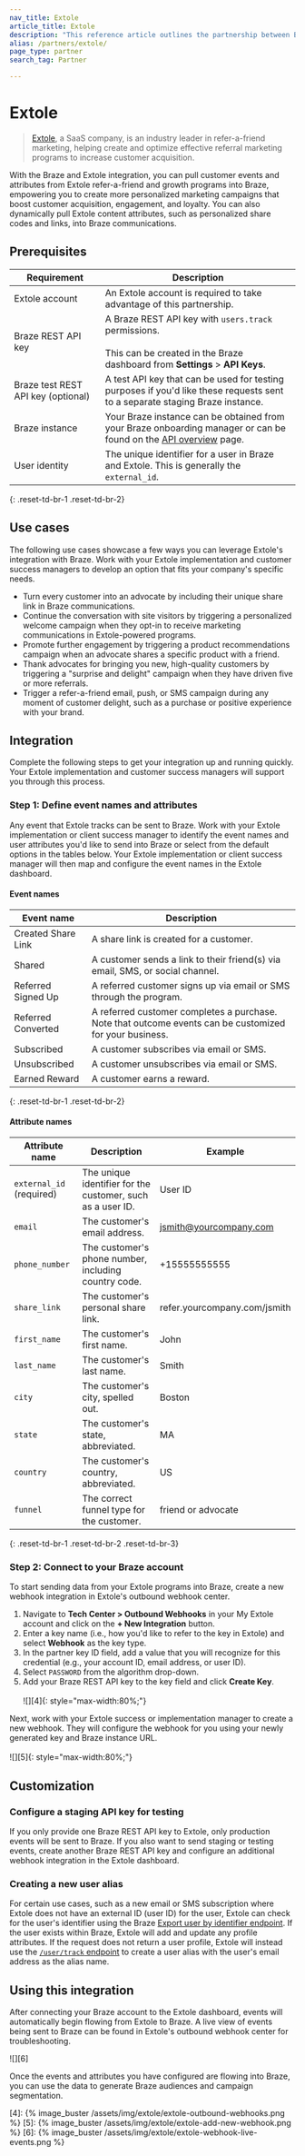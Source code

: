 ```yaml
---
nav_title: Extole
article_title: Extole
description: "This reference article outlines the partnership between Braze and Extole, a referral marketing company, that allows you to pull customer events and attributes from refer-a-friend and growth programs into Braze"
alias: /partners/extole/
page_type: partner
search_tag: Partner

---
```


# Extole

> [Extole][1], a SaaS company, is an industry leader in refer-a-friend marketing, helping create and optimize effective referral marketing programs to increase customer acquisition.

With the Braze and Extole integration, you can pull customer events and attributes from Extole refer-a-friend and growth programs into Braze, empowering you to create more personalized marketing campaigns that boost customer acquisition, engagement, and loyalty. You can also dynamically pull Extole content attributes, such as personalized share codes and links, into Braze communications.

## Prerequisites

| Requirement | Description |
| ----------- | ----------- |
| Extole account | An Extole account is required to take advantage of this partnership. |
| Braze REST API key | A Braze REST API key with `users.track` permissions. <br><br> This can be created in the Braze dashboard from **Settings** > **API Keys**. |
| Braze test REST API key (optional) | A test API key that can be used for testing purposes if you'd like these requests sent to a separate staging Braze instance. |
| Braze instance | Your Braze instance can be obtained from your Braze onboarding manager or can be found on the [API overview]({{site.baseurl}}/api/basics/#endpoints) page. |
| User identity | The unique identifier for a user in Braze and Extole. This is generally the `external_id`. |
{: .reset-td-br-1 .reset-td-br-2}

## Use cases

The following use cases showcase a few ways you can leverage Extole's integration with Braze. Work with your Extole implementation and customer success managers to develop an option that fits your company's specific needs.
- Turn every customer into an advocate by including their unique share link in Braze communications.
- Continue the conversation with site visitors by triggering a personalized welcome campaign when they opt-in to receive marketing communications in Extole-powered programs.
- Promote further engagement by triggering a product recommendations campaign when an advocate shares a specific product with a friend.
- Thank advocates for bringing you new, high-quality customers by triggering a "surprise and delight" campaign when they have driven five or more referrals.
- Trigger a refer-a-friend email, push, or SMS campaign during any moment of customer delight, such as a purchase or positive experience with your brand.

## Integration

Complete the following steps to get your integration up and running quickly. Your Extole implementation and customer success managers will support you through this process.

### Step 1: Define event names and attributes 

Any event that Extole tracks can be sent to Braze. Work with your Extole implementation or client success manager to identify the event names and user attributes you'd like to send into Braze or select from the default options in the tables below. Your Extole implementation or client success manager will then map and configure the event names in the Extole dashboard.

#### Event names

| Event name | Description |
| ----------- | ----------- |
| Created Share Link | A share link is created for a customer. |
| Shared | A customer sends a link to their friend(s) via email, SMS, or social channel. |
| Referred Signed Up | A referred customer signs up via email or SMS through the program. |
| Referred Converted | A referred customer completes a purchase. Note that outcome events can be customized for your business.|
| Subscribed | A customer subscribes via email or SMS. |
| Unsubscribed | A customer unsubscribes via email or SMS. |
| Earned Reward | A customer earns a reward. |
{: .reset-td-br-1 .reset-td-br-2}

#### Attribute names

| Attribute name | Description | Example | 
| -------------- | ----- | ------- |
| `external_id` (required) | The unique identifier for the customer, such as a user ID. | User ID |
| `email` | The customer's email address. | jsmith@yourcompany.com |
| `phone_number` | The customer's phone number, including country code. | +15555555555 |
| `share_link` | The customer's personal share link. | refer.yourcompany.com/jsmith |
| `first_name` | The customer's first name. | John |
| `last_name` | The customer's last name. | Smith |
| `city` | The customer's city, spelled out. | Boston |
| `state` | The customer's state, abbreviated. | MA |
| `country` | The customer's country, abbreviated. | US |
| `funnel` | The correct funnel type for the customer. | friend or advocate |
{: .reset-td-br-1 .reset-td-br-2 .reset-td-br-3}

### Step 2: Connect to your Braze account 

To start sending data from your Extole programs into Braze, create a new webhook integration in Extole's outbound webhook center.


1. Navigate to **Tech Center > Outbound Webhooks** in your My Extole account and click on the **+ New Integration** button.
2. Enter a key name (i.e., how you'd like to refer to the key in Extole) and select **Webhook** as the key type. 
3. In the partner key ID field, add a value that you will recognize for this credential (e.g., your account ID, email address, or user ID).
4. Select `PASSWORD` from the algorithm drop-down.
5. Add your Braze REST API key to the key field and click **Create Key**.<br><br>![][4]{: style="max-width:80%;"}

Next, work with your Extole success or implementation manager to create a new webhook. They will configure the webhook for you using your newly generated key and Braze instance URL.<br><br>![][5]{: style="max-width:80%;"}

## Customization

### Configure a staging API key for testing

If you only provide one Braze REST API key to Extole, only production events will be sent to Braze. If you also want to send staging or testing events, create another Braze REST API key and configure an additional webhook integration in the Extole dashboard.

### Creating a new user alias

For certain use cases, such as a new email or SMS subscription where Extole does not have an external ID (user ID) for the user, Extole can check for the user's identifier using the Braze [Export user by identifier endpoint][2]. If the user exists within Braze, Extole will add and update any profile attributes. If the request does not return a user profile, Extole will instead use the [`/user/track` endpoint][3] to create a user alias with the user's email address as the alias name.

## Using this integration

After connecting your Braze account to the Extole dashboard, events will automatically begin flowing from Extole to Braze. A live view of events being sent to Braze can be found in Extole's outbound webhook center for troubleshooting. 

![][6]

Once the events and attributes you have configured are flowing into Braze, you can use the data to generate Braze audiences and campaign segmentation.

[1]: https://www.extole.com
[2]: {{site.baseurl}}/api/endpoints/export/user_data/post_users_identifier/
[3]: {{site.baseurl}}/api/endpoints/user_data/post_user_track/#request-body
[4]: {% image_buster /assets/img/extole/extole-outbound-webhooks.png %}
[5]: {% image_buster /assets/img/extole/extole-add-new-webhook.png %}
[6]: {% image_buster /assets/img/extole/extole-webhook-live-events.png %}